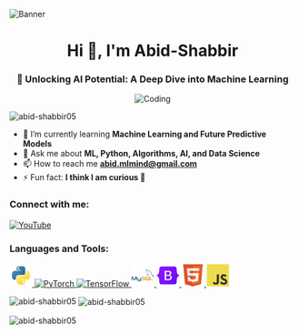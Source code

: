 ![Banner](https://github.com/Abid-Shabbir05/Machine-Learning-Projects/blob/main/Asset/bnr.jpeg?raw=true)

<h1 align="center">Hi 👋, I'm Abid-Shabbir</h1>
<h3 align="center">🚀 Unlocking AI Potential: A Deep Dive into Machine Learning</h3>

<p align="center">
  <img src="https://github.com/Abid-Shabbir05/Machine-Learning-Projects/blob/main/Asset/gif1.gif?raw=true" alt="Coding" width="500">
</p>

<p align="left"> <img src="https://komarev.com/ghpvc/?username=abid-shabbir05&label=Profile%20views&color=0e75b6&style=flat" alt="abid-shabbir05" /> </p>

- 🌱 I’m currently learning **Machine Learning and Future Predictive Models**  
- 💬 Ask me about **ML, Python, Algorithms, AI, and Data Science**  
- 📫 How to reach me **abid.mlmind@gmail.com**  
- ⚡ Fun fact: **I think I am curious 🤔**  

<h3 align="left">Connect with me:</h3>
<p align="left">
  <a href="https://www.youtube.com/c/heaven: bound" target="blank">
    <img align="center" src="https://raw.githubusercontent.com/rahuldkjain/github-profile-readme-generator/master/src/images/icons/Social/youtube.svg" alt="YouTube" height="30" width="40" />
  </a>
</p>

<h3 align="left">Languages and Tools:</h3>
<p align="left">
  <a href="https://www.python.org" target="_blank">
    <img src="https://raw.githubusercontent.com/devicons/devicon/master/icons/python/python-original.svg" alt="Python" width="40" height="40"/>
  </a>
  <a href="https://pytorch.org/" target="_blank">
    <img src="https://www.vectorlogo.zone/logos/pytorch/pytorch-icon.svg" alt="PyTorch" width="40" height="40"/>
  </a>
  <a href="https://www.tensorflow.org" target="_blank">
    <img src="https://www.vectorlogo.zone/logos/tensorflow/tensorflow-icon.svg" alt="TensorFlow" width="40" height="40"/>
  </a>
  <a href="https://www.mysql.com/" target="_blank">
    <img src="https://raw.githubusercontent.com/devicons/devicon/master/icons/mysql/mysql-original-wordmark.svg" alt="MySQL" width="40" height="40"/>
  </a>
  <a href="https://getbootstrap.com/" target="_blank">
    <img src="https://raw.githubusercontent.com/devicons/devicon/master/icons/bootstrap/bootstrap-original.svg" alt="Bootstrap" width="40" height="40"/>
  </a>
  <a href="https://developer.mozilla.org/en-US/docs/Web/HTML" target="_blank">
    <img src="https://raw.githubusercontent.com/devicons/devicon/master/icons/html5/html5-original.svg" alt="HTML" width="40" height="40"/>
  </a>
  <a href="https://developer.mozilla.org/en-US/docs/Web/JavaScript" target="_blank">
    <img src="https://raw.githubusercontent.com/devicons/devicon/master/icons/javascript/javascript-original.svg" alt="JavaScript" width="40" height="40"/>
  </a>
</p>


<p><img align="left" src="https://github-readme-stats.vercel.app/api/top-langs?username=abid-shabbir05&show_icons=true&locale=en&layout=compact" alt="abid-shabbir05" /></p>

<p>&nbsp;<img align="center" src="https://github-readme-stats.vercel.app/api?username=abid-shabbir05&show_icons=true&locale=en" alt="abid-shabbir05" /></p>

<p><img align="center" src="https://github-readme-streak-stats.herokuapp.com/?user=abid-shabbir05&" alt="abid-shabbir05" /></p>



